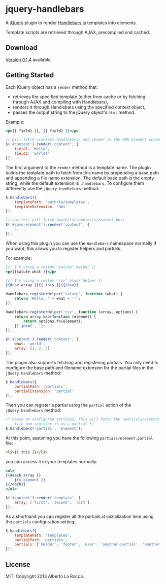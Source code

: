 jquery-handlebars
=================

A [jQuery](http://jquery.com/) plugin to render [Handlebars.js](http://handlebarsjs.com/) templates into elements.

Template scripts are retrieved through AJAX, precompiled and cached.

Download
--------

[Version 0.1.4](https://raw.github.com/71104/jquery-handlebars/0.1.4/bin/jquery-handlebars-0.1.4.min.js) available.

Getting Started
---------------

Each jQuery object has a `render` method that:
- retrieves the specified template (either from cache or by fetching through AJAX and compiling with Handlebars),
- renders it through Handlebars using the specified context object,
- passes the output string to the jQuery object's `html` method.

Example:

```handlebars
<p>{{ field1 }}, {{ field2 }}</p>
```

```javascript
// will fetch <content.handlebars> and render to the DOM element whose id is "content"
$('#content').render('content', {
	field1: 'Hello',
	field2: 'world!'
});
```

The first argument to the `render` method is a template name. The plugin builds the template path to fetch from this name by prepending a base path and appending a file name extension. The default base path is the empty string, while the default extension is `.handlebars`. To configure them differently use the `jQuery.handlebars` method:

```javascript
$.handlebars({
	templatePath: 'path/to/templates',
	templateExtension: 'hbs'
});

// now this will fetch <path/to/templates/content.hbs>
$('#some-element').render('content', {
	// ...
});
```

When using this plugin you can use the `Handlebars` namespace normally if you want; this allows you to register helpers and partials.

For example:

```handlebars
{{! I'm using a custom "salute" helper }}
<p>{{salute what }}</p>

{{! I'm using a custom "csv" block helper }}
{{#csv array }}{{ this }}{{/csv}}
```

```javascript
Handlebars.registerHelper('salute', function (what) {
	return 'Hello, ' + what + '!';
});

Handlebars.registerHelper('csv', function (array, options) {
	return array.map(function (element) {
		return options.fn(element);
	}).join(', ');
});

$('#content').render('content', {
	what: 'world',
	array: [1, 2, 3]
});
```

The plugin also supports fetching and registering partials. You only need to configure the base path and filename extension for the partial files in the `jQuery.handlebars` method:

```javascript
$.handlebars({
	partialPath: 'partials',
	partialExtension: 'partial'
});
```

Then you can register a partial using the `partial` action of the `jQuery.handlebars` method:

```javascript
/* based on configured settings, this will fetch the <partials/element.partial>
	file and register it as a partial */
$.handlebars('partial', 'element');
```

At this point, assuming you have the following `partials/element.partial` file:

```html
<li>{{ this }}</li>
```

you can access it in your templates normally:

```handlebars
<ul>
{{#each array }}
	{{> element }}
{{/each}}
</ul>
```

```javascript
$('#content').render('template', {
	array: ['first', 'second', 'last']
});
```

As a shorthand you can register all the partials at inizialization time using the `partials` configuration setting:

```javascript
$.handlebars({
	templatePath: 'templates',
	partialPath: 'partials',
	partials: ['header', 'footer', 'user', 'another-partial', 'another-one']
});
```

License
-------

MIT. Copyright 2013 Alberto La Rocca.

